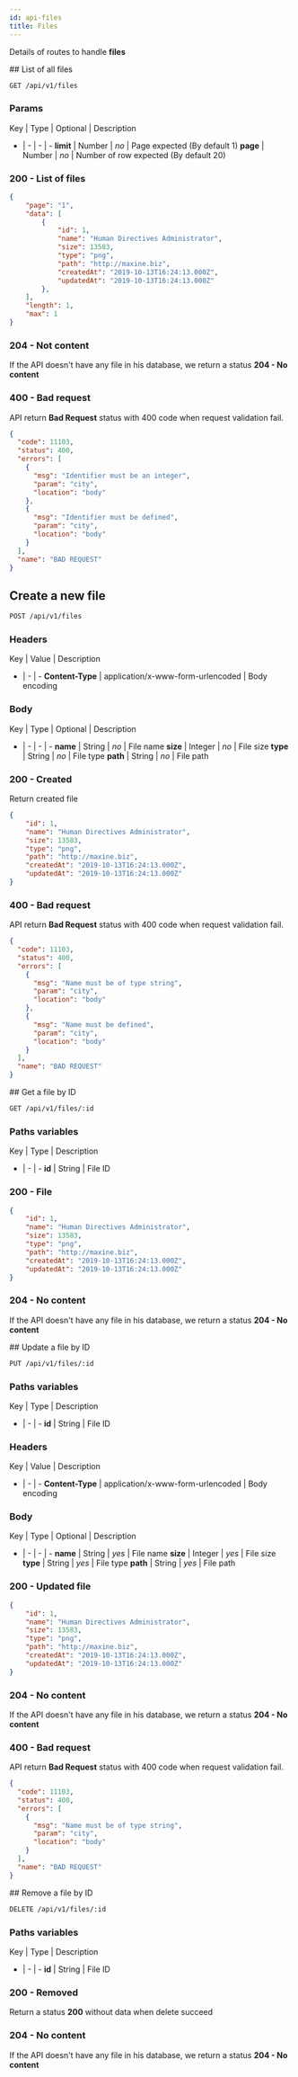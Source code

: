 ```yaml
---
id: api-files
title: Files
---
```


Details of routes to handle **files**

## List of all files

``` sh
GET /api/v1/files
```

### Params

Key | Type | Optional | Description
- | - | - | -
**limit** | Number | *no* | Page expected (By default 1)
**page** | Number | *no* | Number of row expected (By default 20)

### 200 - List of files

``` json
{
    "page": "1",
    "data": [
        {
            "id": 1,
            "name": "Human Directives Administrator",
            "size": 13583,
            "type": "png",
            "path": "http://maxine.biz",
            "createdAt": "2019-10-13T16:24:13.000Z",
            "updatedAt": "2019-10-13T16:24:13.000Z"
        },
    ],
    "length": 1,
    "max": 1
}
```

### 204 - Not content

If the API doesn't have any file in his database, we return a status **204 - No content**

### 400 - Bad request

API return **Bad Request** status with 400 code when request validation fail.

``` json
{
  "code": 11103,
  "status": 400,
  "errors": [
    {
      "msg": "Identifier must be an integer",
      "param": "city",
      "location": "body"
    },
    {
      "msg": "Identifier must be defined",
      "param": "city",
      "location": "body"
    }
  ],
  "name": "BAD REQUEST"
}
```

## Create a new file

``` sh
POST /api/v1/files
```

### Headers

Key | Value | Description
- | - | -
**Content-Type** | application/x-www-form-urlencoded | Body encoding

### Body

Key | Type | Optional | Description
- | - | - | -
**name** | String | *no* | File name
**size** | Integer | *no* | File size
**type** | String | *no* | File type
**path** | String | *no* | File path

### 200 - Created

Return created file

``` json
{
    "id": 1,
    "name": "Human Directives Administrator",
    "size": 13583,
    "type": "png",
    "path": "http://maxine.biz",
    "createdAt": "2019-10-13T16:24:13.000Z",
    "updatedAt": "2019-10-13T16:24:13.000Z"
}
```

### 400 - Bad request

API return **Bad Request** status with 400 code when request validation fail.

``` json
{
  "code": 11103,
  "status": 400,
  "errors": [
    {
      "msg": "Name must be of type string",
      "param": "city",
      "location": "body"
    },
    {
      "msg": "Name must be defined",
      "param": "city",
      "location": "body"
    }
  ],
  "name": "BAD REQUEST"
}
```

## Get a file by ID

``` sh
GET /api/v1/files/:id
```

### Paths variables

Key | Type | Description
- | - | -
**id** | String | File ID

### 200 - File

``` json
{
    "id": 1,
    "name": "Human Directives Administrator",
    "size": 13583,
    "type": "png",
    "path": "http://maxine.biz",
    "createdAt": "2019-10-13T16:24:13.000Z",
    "updatedAt": "2019-10-13T16:24:13.000Z"
}
```

### 204 - No content

If the API doesn't have any file in his database, we return a status **204 - No content**

## Update a file by ID

``` sh
PUT /api/v1/files/:id
```

### Paths variables

Key | Type | Description
- | - | -
**id** | String | File ID

### Headers

Key | Value | Description
- | - | -
**Content-Type** | application/x-www-form-urlencoded | Body encoding

### Body

Key | Type | Optional | Description
- | - | - | -
**name** | String | *yes* | File name
**size** | Integer | *yes* | File size
**type** | String | *yes* | File type
**path** | String | *yes* | File path

### 200 - Updated file

``` json
{
    "id": 1,
    "name": "Human Directives Administrator",
    "size": 13583,
    "type": "png",
    "path": "http://maxine.biz",
    "createdAt": "2019-10-13T16:24:13.000Z",
    "updatedAt": "2019-10-13T16:24:13.000Z"
}
```

### 204 - No content

If the API doesn't have any file in his database, we return a status **204 - No content**

### 400 - Bad request

API return **Bad Request** status with 400 code when request validation fail.

``` json
{
  "code": 11103,
  "status": 400,
  "errors": [
    {
      "msg": "Name must be of type string",
      "param": "city",
      "location": "body"
    }
  ],
  "name": "BAD REQUEST"
}
```

## Remove a file by ID

``` sh
DELETE /api/v1/files/:id
```

### Paths variables

Key | Type | Description
- | - | -
**id** | String | File ID

### 200 - Removed

Return a status **200** without data when delete succeed

### 204 - No content

If the API doesn't have any file in his database, we return a status **204 - No content**
